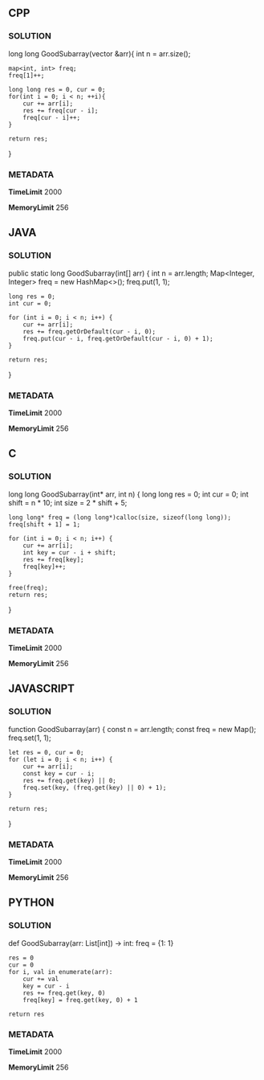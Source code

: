 ## CPP

### SOLUTION

long long GoodSubarray(vector<int> &arr){
    int n = arr.size();

    map<int, int> freq;
    freq[1]++;

    long long res = 0, cur = 0;
    for(int i = 0; i < n; ++i){
        cur += arr[i];
        res += freq[cur - i];
        freq[cur - i]++;
    }

    return res;
}


### METADATA

**TimeLimit**
2000

**MemoryLimit**
256

## JAVA

### SOLUTION

public static long GoodSubarray(int[] arr) {
    int n = arr.length;
    Map<Integer, Integer> freq = new HashMap<>();
    freq.put(1, 1);  

    long res = 0;
    int cur = 0;

    for (int i = 0; i < n; i++) {
        cur += arr[i];
        res += freq.getOrDefault(cur - i, 0);
        freq.put(cur - i, freq.getOrDefault(cur - i, 0) + 1);
    }

    return res;
}


### METADATA

**TimeLimit**
2000

**MemoryLimit**
256

## C

### SOLUTION

long long GoodSubarray(int* arr, int n) {
    long long res = 0;
    int cur = 0;
    int shift = n * 10;
    int size = 2 * shift + 5;

    long long* freq = (long long*)calloc(size, sizeof(long long));
    freq[shift + 1] = 1;  

    for (int i = 0; i < n; i++) {
        cur += arr[i];
        int key = cur - i + shift;
        res += freq[key];
        freq[key]++;
    }

    free(freq);
    return res;
}

### METADATA

**TimeLimit**
2000

**MemoryLimit**
256

## JAVASCRIPT

### SOLUTION

function GoodSubarray(arr) {
    const n = arr.length;
    const freq = new Map();
    freq.set(1, 1);  

    let res = 0, cur = 0;
    for (let i = 0; i < n; i++) {
        cur += arr[i];
        const key = cur - i;
        res += freq.get(key) || 0;
        freq.set(key, (freq.get(key) || 0) + 1);
    }

    return res;
}


### METADATA

**TimeLimit**
2000

**MemoryLimit**
256

## PYTHON

### SOLUTION



def GoodSubarray(arr: List[int]) -> int:
    freq = {1: 1} 

    res = 0
    cur = 0
    for i, val in enumerate(arr):
        cur += val
        key = cur - i
        res += freq.get(key, 0)
        freq[key] = freq.get(key, 0) + 1

    return res

### METADATA

**TimeLimit**
2000

**MemoryLimit**
256
